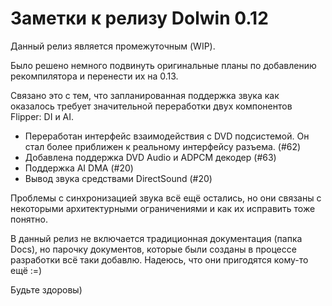 # Заметки к релизу Dolwin 0.12

Данный релиз является промежуточным (WIP).

Было решено немного подвинуть оригинальные планы по добавлению рекомпилятора и перенести их на 0.13.

Связано это с тем, что запланированная поддержка звука как оказалось требует значительной переработки двух компонентов Flipper: DI и AI.

- Переработан интерфейс взаимодействия с DVD подсистемой. Он стал более приближен к реальному интерфейсу разъема. (#62)
- Добавлена поддержка DVD Audio и ADPCM декодер (#63)
- Поддержка AI DMA (#20)
- Вывод звука средствами DirectSound (#20)

Проблемы с синхронизацией звука всё ещё остались, но они связаны с некоторыми архитектурными ограничениями и как их исправить тоже понятно.

В данный релиз не включается традиционная документация (папка Docs), но парочку документов, которые были созданы в процессе разработки всё таки добавлю. 
Надеюсь, что они пригодятся кому-то ещё :=)

Будьте здоровы)
